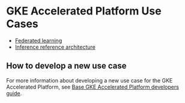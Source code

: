 # GKE Accelerated Platform Use Cases

- [Federated learning](/docs/use-cases/federated-learning/README.md)
- [Inference reference architecture](/platforms/gke/base/use-cases/inference-ref-arch/README.md)

## How to develop a new use case

For more information about developing a new use case for the GKE Accelerated
Platform, see
[Base GKE Accelerated Platform developers guide](/platforms/gke/base/use-cases/DEVELOPER.md).
